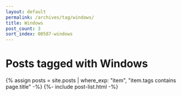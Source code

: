 ```yaml
---
layout: default
permalink: /archives/tag/windows/
title: Windows
post_count: 3
sort_index: 00587-windows
---
```

<h1 class="page-heading">Posts tagged with Windows</h1>
{% assign posts = site.posts | where_exp: "item", "item.tags contains page.title" -%}
{%- include post-list.html -%}
